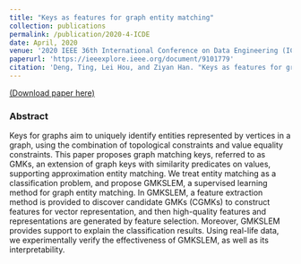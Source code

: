 ```yaml
---
title: "Keys as features for graph entity matching"
collection: publications
permalink: /publication/2020-4-ICDE
date: April, 2020
venue: '2020 IEEE 36th International Conference on Data Engineering (ICDE)'
paperurl: 'https://ieeexplore.ieee.org/document/9101779'
citation: 'Deng, Ting, Lei Hou, and Ziyan Han. "Keys as features for graph entity matching." 2020 IEEE 36th International Conference on Data Engineering (ICDE). IEEE, 2020.'
---
```

[(Download paper here)](https://github.com/philo-vanguard/philo-vanguard.github.io/tree/master/_publications/GMKs-ICDE20.pdf)


### Abstract

Keys for graphs aim to uniquely identify entities represented by vertices in a graph, using the combination of topological constraints and value equality constraints. This paper proposes graph matching keys, referred to as GMKs, an extension of graph keys with similarity predicates on values, supporting approximation entity matching. We treat entity matching as a classification problem, and propose GMKSLEM, a supervised learning method for graph entity matching. In GMKSLEM, a feature extraction method is provided to discover candidate GMKs (CGMKs) to construct features for vector representation, and then high-quality features and representations are generated by feature selection. Moreover, GMKSLEM provides support to explain the classification results. Using real-life data, we experimentally verify the effectiveness of GMKSLEM, as well as its interpretability.
